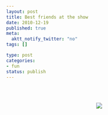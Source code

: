 ```yaml
--- 
layout: post
title: Best friends at the show
date: 2010-12-19
published: true
meta: 
  aktt_notify_twitter: "no"
tags: []

type: post
categories: 
- fun
status: publish
---
```



 <br /><br /><center>[![](http://eick.us/files/2010/12/F0D909B0-70C3-4105-841D-A116C683B8420.jpg)](http://eick.us/files/2010/12/F0D909B0-70C3-4105-841D-A116C683B8420.jpg)</center><br /><br />
